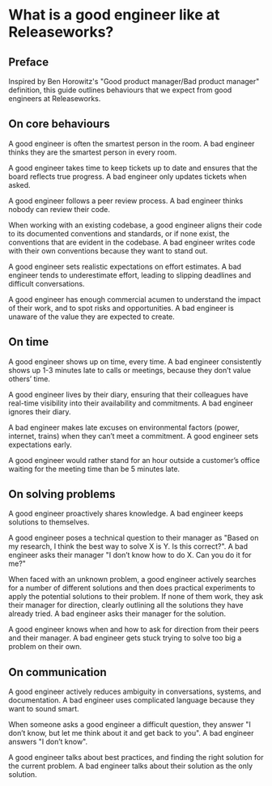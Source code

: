 # What is a good engineer like at Releaseworks?
## Preface
Inspired by Ben Horowitz's "Good product manager/Bad product manager" definition, this guide outlines behaviours that we expect from good engineers at Releaseworks.

## On core behaviours
A good engineer is often the smartest person in the room. A bad engineer thinks they are the smartest person in every room.

A good engineer takes time to keep tickets up to date and ensures that the board reflects true progress. A bad engineer only updates tickets when asked.

A good engineer follows a peer review process. A bad engineer thinks nobody can review their code.

When working with an existing codebase, a good engineer aligns their code to its documented conventions and standards, or if none exist, the conventions that are evident in the codebase. A bad engineer writes code with their own conventions because they want to stand out.

A good engineer sets realistic expectations on effort estimates. A bad engineer tends to underestimate effort, leading to slipping deadlines and difficult conversations.

A good engineer has enough commercial acumen to understand the impact of their work, and to spot risks and opportunities. A bad engineer is unaware of the value they are expected to create.

## On time
A good engineer shows up on time, every time. A bad engineer consistently shows up 1-3 minutes late to calls or meetings, because they don’t value others’ time.

A good engineer lives by their diary, ensuring that their colleagues have real-time visibility into their availability and commitments. A bad engineer ignores their diary.

A bad engineer makes late excuses on environmental factors (power, internet, trains) when they can’t meet a commitment. A good engineer sets expectations early.

A good engineer would rather stand for an hour outside a customer’s office waiting for the meeting time than be 5 minutes late.

## On solving problems
A good engineer proactively shares knowledge. A bad engineer keeps solutions to themselves.

A good engineer poses a technical question to their manager as "Based on my research, I think the best way to solve X is Y. Is this correct?". A bad engineer asks their manager "I don’t know how to do X. Can you do it for me?"

When faced with an unknown problem, a good engineer actively searches for a number of different solutions and then does practical experiments to apply the potential solutions to their problem. If none of them work, they ask their manager for direction, clearly outlining all the solutions they have already tried. A bad engineer asks their manager for the solution.

A good engineer knows when and how to ask for direction from their peers and their manager. A bad engineer gets stuck trying to solve too big a problem on their own.

## On communication
A good engineer actively reduces ambiguity in conversations, systems, and documentation. A bad engineer uses complicated language because they want to sound smart.

When someone asks a good engineer a difficult question, they answer "I don’t know, but let me think about it and get back to you". A bad engineer answers "I don’t know".

A good engineer talks about best practices, and finding the right solution for the current problem. A bad engineer talks about their solution as the only solution.
